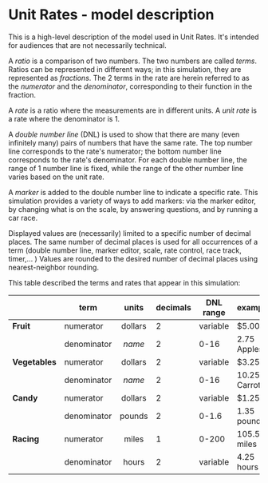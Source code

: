 # Unit Rates - model description

This is a high-level description of the model used in Unit Rates. It's intended for audiences that are not necessarily
technical.

A *ratio* is a comparison of two numbers. The two numbers are called *terms*. Ratios can be represented in different
ways; in this simulation, they are represented as *fractions*. The 2 terms in the rate are herein referred to as the
*numerator* and the *denominator*, corresponding to their function in the fraction.

A *rate* is a ratio where the measurements are in different units. A *unit rate* is a rate where the denominator is 1.

A *double number line* (DNL) is used to show that there are many (even infinitely many) pairs of numbers that have the
same rate. The top number line corresponds to the rate's numerator; the bottom number line corresponds to the rate's
denominator. For each double number line, the range of 1 number line is fixed, while the range of the other number line
varies based on the unit rate.

A *marker* is added to the double number line to indicate a specific rate. This simulation provides a variety of ways to
add markers: via the marker editor, by changing what is on the scale, by answering questions, and by running a car race.

Displayed values are (necessarily) limited to a specific number of decimal places. The same number of decimal places is
used for all occurrences of a term (double number line, marker editor, scale, rate control, race track, timer,... )
Values are rounded to the desired number of decimal places using nearest-neighbor rounding.

This table described the terms and rates that appear in this simulation:

|                | term        |  units  | decimals | DNL range | example       |
|----------------|-------------|:-------:|----------|-----------|---------------|
| **Fruit**      | numerator   | dollars | 2        | variable  | $5.00         |
|                | denominator | *name*  | 2        | 0-16      | 2.75 Apples   |
| **Vegetables** | numerator   | dollars | 2        | variable  | $3.25         |
|                | denominator | *name*  | 2        | 0-16      | 10.25 Carrots |
| **Candy**      | numerator   | dollars | 2        | variable  | $1.25         |
|                | denominator | pounds  | 2        | 0-1.6     | 1.35 pounds   |
| **Racing**     | numerator   |  miles  | 1        | 0-200     | 105.5 miles   |
|                | denominator |  hours  | 2        | variable  | 4.25 hours    |

